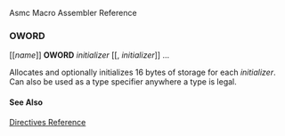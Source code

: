 Asmc Macro Assembler Reference

### OWORD

[[_name_]] **OWORD** _initializer_ [[, _initializer_]] ...

Allocates and optionally initializes 16 bytes of storage for each _initializer_. Can also be used as a type specifier anywhere a type is legal.

#### See Also

[Directives Reference](readme.md)